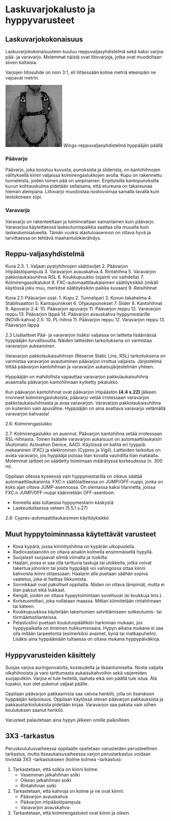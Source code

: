# Laskuvarjokalusto ja hyppyvarusteet

## Laskuvarjokokonaisuus
Laskuvarjokokonaisuuteen kuuluu reppuvaljasyhdistelmä sekä kaksi varjoa: pää- ja varavarjo. Molemmat näistä ovat liitovarjoja, jotka ovat muodoltaan siiven kaltaisia. 

Varjojen liitosuhde on noin 3:1, eli liitäessään kolme metriä eteenpäin ne vajoavat metrin.

![](/kuvat/Reppu-valjas-etu.png)
Wings-reppuvaljasyhdistelmä hyppääjän päällä

### Päävarjo
Päävarjo, joka koostuu kuvusta, punoksista ja sliderista, on kantohihnojen välityksellä kiinni valjaissa kolmirengaslukkojen avulla. Kupu on rakennettu tunneleista, joiden toinen pää on umpinainen. Eripituisilla kantopunoksilla kuvun kohtauskulma pidetään sellaisena, että etureuna on takareunaa hieman alempana. Liitovarjo muodostaa nostovoimaa samalla tavalla kuin lentokoneen siipi.

### Varavarjo
Varavarjo on rakenteeltaan ja toiminnaltaan samanlainen kuin päävarjo. Varavarjoa käytettäessä laskeutumispaikka saattaa olla muualla kuin laskeutumisalueella. Tämän vuoksi alastuloasennon on oltava hyvä ja tarvittaessa on tehtävä maahantulokierähdys.

## Reppu-valjasyhdistelmä

Kuva 2.3. 1. Valjaan pystyhihnojen säätösoljet 2. Päävarjon irtipäästöpampula 3. Varavarjon avauskahva
4. Rintahihna 5. Varavarjon pakkolaukaisuhihna RSL 6. Koukkupuukko (sijainti voi vaihdella) 7. Kolmirengasolkalukot 8. FXC-automaattilaukaisimen säätöyksikkö (mikäli käytössä joku muu, merkitse säätöyksikön paikka kuvaan) 9. Reisihihnat

Kuva 2.1: Päävarjon osat: 1. Kupu 2. Tunnelipari 3. Kuvun takahelma 4. Stabilisaattori 5. Kantopunokset 6. Ohjauspunokset 7. Slider 8. Kantohihnat 9. Apuvarjo 2.4: 10. Päävarjon apuvarjo 11. Päävarjon reppu 12. Varavarjon reppu 13. Päävarjon läppä 14. Päävarjon avauskahva hyppymestarille (NOVA-kahva) 2.5: 10. PL-hihna 11. Päävarjon reppu 12. Varavarjon
reppu 13. Päävarjon läppä

2.3 Lisälaitteet
Pää- ja varavarjon lisäksi valjaissa on laitteita lisäämässä hyppääjän turvallisuutta. Näiden laitteiden tarkoituksena on varmistaa varavarjon aukeaminen.

Varavarjon pakkolaukaisuhihnan (Reserve Static Line, RSL) tarkoituksena on varmistaa varavarjon avautuminen päävarjon irrottua valjaista. Järjestelmä liittää päävarjon kantohihnan ja varavarjon aukaisujärjestelmän yhteen.

Hyppääjän on mahdollista vapauttaa varavarjon pakkolaukaisuhihna avaamalla päävarjon kantohihnaan kytketty pikalukko.

Kun päävarjon kantohihnat ovat päävarjon irtipäästön
**(4.4 s.22)** jälkeen irronneet kolmirengaslukoista, päävarjo vetää irrotessaan varavarjon pakkolaukaisuhihnasta ja avaa varavarjon. Varavarjon pakkolaukaisuhihna on kuitenkin vain apuväline. Hyppääjän on aina avattava varavarjo vetämällä varavarjon kahvasta!

2.6: Kolmirengaslukko

2.7: Kolmirengaslukko on auennut. Päävarjon kantohihna vetää irrotessaan RSL-hihnasta. Toinen lisälaite varavarjon aukaisuun on automaattilaukaisin (Automatic Activation Device, AAD). Käytössä on kahta eri tyyppiä: mekaaninen (FXC) ja elektroninen (Cypres ja Vigil). Laitteiden tarkoitus on avata varavarjo, jos hyppääjä putoaa liian kovalla vauhdilla liian matalalla. Molemmat laitteet on säädetty toimimaan määrätyssä korkeudessa (n. 300 m).

Oppilaan ollessa kyseessä vain hyppymestarilla on oikeus säätää automaattilaukaisinta. FXC:n säätölaitteessa on JUMP/OFF-nuppi, jonka on koko ajan oltava JUMP-asennossa. On olemassa kaksi tilannetta, joissa FXC:n JUMP/OFF-nuppi käännetään OFF-asentoon:

* Koneella alas tultaessa hyppymestarin käskystä
* Laskeuduttaessa veteen (5.5.1 s.27)

2.8: Cypres-automaattilaukaisimen käyttöyksikkö

## Muut hyppytoiminnassa käytettävät varusteet
* Kova kypärä, jossa kiinnityshihna on kypärän ulkopuolella.
* Radiovastaanotin on oltava ainakin kolmella ensimmäisellä hypyllä.
* Suojalasit suojaavat silmiä viimalta ja roskilta.
* Haalari, jossa ei saa olla tarttuvia taskuja tai ulokkeita, jotka voivat takertua johonkin tai joista hyppääjä voi vahingossa ottaa kiinni kahvoista kiinni ottaessaan. Haalarin alle puetaan säähän sopiva vaatetus, joka ei haittaa liikkumista.
* Sormikkaat ovat pakolliset oppilailla. Niiden on oltava lämpimät, mutta ei liian paksut eikä liukkaat.
* Kengät, joiden on oltava hyppytoimintaan soveltuvat (ei koukkuja tms.).
* Korkeusmittari, joka nollataan maassa. Mittari kiinnitetään rintahihnaan tai käteen.
* Koukkupuukkoa käytetään takertumien selvittämiseen sotkeutumis- tai törmäämistilanteissa.
* Pelastusliivi puetaan koulutuspäällikön harkinnan mukaan, jos hyppypaikalla on ilmeinen hukkumisvaara. Hypyn aikana mukana ei saa olla mitään tarpeetonta (esimerkiksi avaimet, kynä tai matkapuhelin). Lisäksi aina hyppäämään tultaessa on
oltava mukana hyppypäiväkirja.

## Hyppyvarusteiden käsittely
Suojaa varjoa auringonvalolta, kosteudelta ja likaantumiselta. Nosta valjaita olkahihnoista ja varo tarttumasta aukaisukahvoihin sekä vaijereiden suojaputkiin. Varjoa ei tule heitellä, laahata eikä sen päällä tule istua. Älä tupakoi, kun olet pukenut valjaat päälle.

Oppilaan päävarjon pakkaamista saa valvoa henkilö, jolla on itsenäisen hyppääjän kelpoisuus. Oppilaan käytössä olevan päävarjon pakkauksista ja pakkaustarkistuksista pidetään kirjaa. Varavarjon saa pakata vain siihen koulutuksen
saanut henkilö. 

Varusteet palautetaan aina hypyn jälkeen omille paikoilleen.

## 3X3 -tarkastus
Peruskoulutusvaiheessa oppilaalle opetetaan varusteiden perusteellinen tarkastus, mutta itseaukaisuvaiheessa varjon perustarkastus voidaan tiivistää 3X3 -tarkastukseen (kolme kolmea -tarkastus):
1. Tarkastetaan, että solkia on kiinni kolme:
    * Vasemman jalkahihnan solki
    * Oikean jalkahihnan solki
    * Rintahihnan solki
2. Tarkastetaan, että kahvoja on kolme ja ne ovat kiinni:
    * Päävarjon avauskahva
    * Päävarjon irtipäästöpampula
    * Varavarjon avauskahva
3. Tarkastetaan, että kolmirengaslukot ovat kiinni ja oikein.